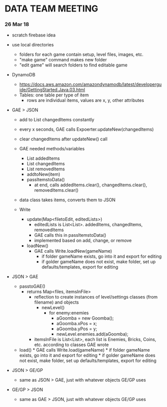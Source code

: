 DATA TEAM MEETING
===
### 26 Mar 18

* scratch firebase idea
* use local directories
	* folders for each game contain setup, level files, images, etc.
	* "make game" command makes new folder
	* "edit game" will search folders to find editable game
* DynamoDB
	* https://docs.aws.amazon.com/amazondynamodb/latest/developerguide/GettingStarted.Java.03.html
	* Tables: one table per type of item
		* rows are individual items, values are x, y, other attributes

* GAE > JSON
	* add to List changedItems constantly
	* every x seconds, GAE calls Expoerter.updateNew(changedItems)
	* clear changedItems after updateNew() call

	* GAE needed methods/variables
		* List addedItems
		* List changedItems
		* List removedItems
		* addtoNew(item)
		* passItemstoData()
			* at end, calls addedItems.clear(), changedItems.clear(), removedItems.clear()

	* data class takes items, converts them to JSON

	* Write
		* update(Map<filetoEdit, editedLists>)
			* editedLists is List<List<item>>. addedItems, changedItems, removedItems
			* GAE calls this in passItemstoData()
			* implemented based on add, change, or remove
		* loadNew()
			* GAE calls Write.loadNew(gameName)
				* if folder gameName exists, go into it and export for editing
				* if golder gameName does not exist, make folder, set up defaults/templates, export for editing

* JSON > GAE
	* passtoGAE()
		* returns Map<files, itemsInFile>
			* reflection to create instances of level/settings classes (from filename) and objects
				* newLevel()
					* for enemy:enemies
						* aGoomba = new Goomba();
						* aGoomba.xPos = x;
						* aGoomba.yPos = y;
						* newLevel.enemies.add(aGoomba);
			* itemsInFile is List<List<Items>>, each list is Enemies, Bricks, Coins, etc. according to classes GAE wrote
	* load()
			* GAE calls Write.load(gameName)
				* if folder gameName exists, go into it and export for editing
				* if golder gameName does not exist, make folder, set up defaults/templates, export for editing

* JSON > GE/GP
	* same as JSON > GAE, just with whatever objects GE/GP uses

* GE/GP > JSON
	* same as GAE > JSON, just with whatever objects GE/GP uses